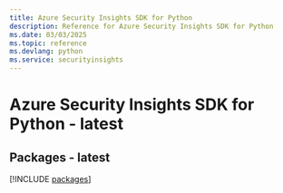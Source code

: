 ```yaml
---
title: Azure Security Insights SDK for Python
description: Reference for Azure Security Insights SDK for Python
ms.date: 03/03/2025
ms.topic: reference
ms.devlang: python
ms.service: securityinsights
---
```

# Azure Security Insights SDK for Python - latest
## Packages - latest
[!INCLUDE [packages](security-insights-index.md)]